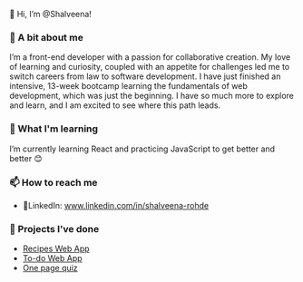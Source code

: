 👋 Hi, I’m @Shalveena!

### 👀 A bit about me

I’m a front-end developer with a passion for collaborative creation. My love of learning and curiosity, coupled with an appetite for challenges led me to switch careers from law to software development. I have just finished an intensive, 13-week bootcamp learning the fundamentals of web development, which was just the beginning. I have so much more to explore and learn, and I am excited to see where this path leads.

### 🌱 What I'm learning

I’m currently learning React and practicing JavaScript to get better and better 😊

### 📫 How to reach me

- 🔗LinkedIn: www.linkedin.com/in/shalveena-rohde

### 🔨 Projects I've done

- [Recipes Web App](https://github.com/Shalveena/jwd-recipesapp)
- [To-do Web App](https://github.com/Shalveena/jwdfinalproject)
- [One page quiz](https://github.com/Shalveena/jwd-js-assessment)

<!---
Shalveena/Shalveena is a ✨ special ✨ repository because its `README.md` (this file) appears on your GitHub profile.
You can click the Preview link to take a look at your changes.
--->
